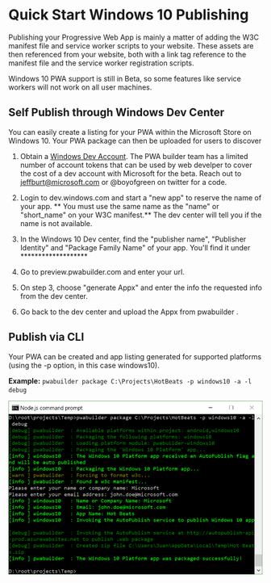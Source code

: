 # Quick Start Windows 10 Publishing
Publishing your Progressive Web App is mainly a matter of adding the W3C manifest file and service worker scripts to your website. These assets are then referenced from your website, both with a link tag reference to the manifest file and the service worker registration scripts.

Windows 10 PWA support is still in Beta, so some features like service workers will not work on all user machines. 

## Self Publish through Windows Dev Center
You can easily create a listing for your PWA within the Microsoft Store on Windows 10.  Your PWA package can then be uploaded for users to discover

1. Obtain a [Windows Dev Account](https://dev.windows.com).  The PWA builder team has a limited number of account tokens that can be used by web develper to cover the cost of a dev account with Microsoft for the beta.  Reach out to jeffburt@microsoft.com or @boyofgreen on twitter for a code.

2. Login to dev.windows.com and start a "new app" to reserve the name of your app.  ** You must use the same name as the "name" or "short_name" on your W3C manifest.** The dev center will tell you if the name is not available.

3. In the Windows 10 Dev center, find the "publisher name", "Publisher Identity" and "Package Family Name" of your app. You'll find it under *******************

4. Go to preview.pwabuilder.com and enter your url. 

5. On step 3, choose "generate Appx" and enter the info the requested info from the dev center.

6. Go back to the dev center and upload the Appx from pwabuilder .

## Publish via CLI
Your PWA can be created and app listing generated for supported platforms (using the -p option, in this case windows10).

**Example:**
`pwabuilder package C:\Projects\HotBeats -p windows10 -a -l debug`

![Service Worker Code](images/quickstart-pwa-cli-publish-windows10.png)



